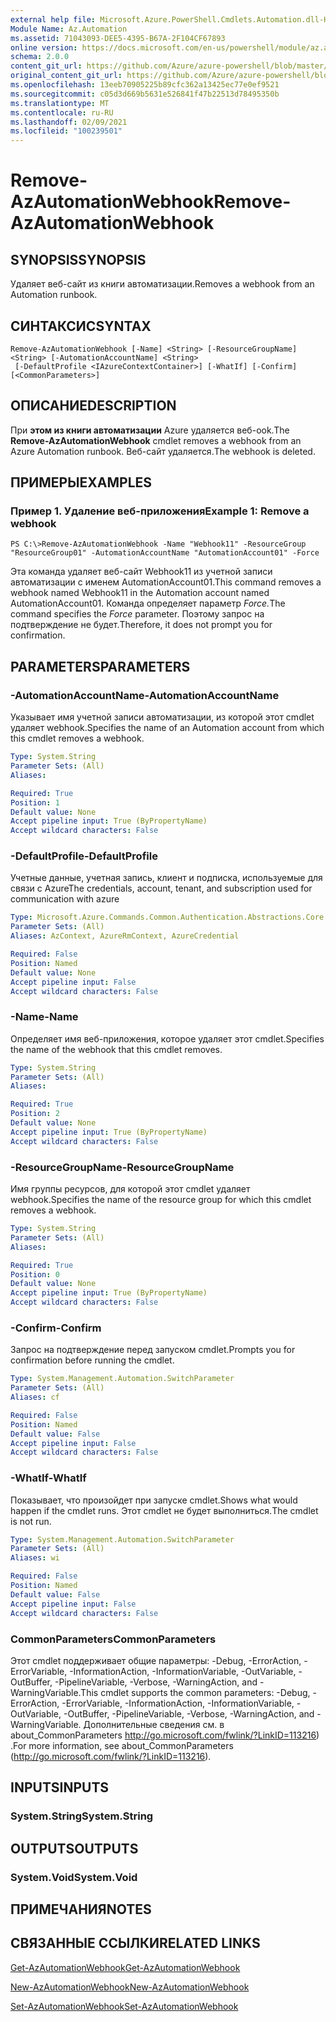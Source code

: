 ```yaml
---
external help file: Microsoft.Azure.PowerShell.Cmdlets.Automation.dll-Help.xml
Module Name: Az.Automation
ms.assetid: 71043093-DEE5-4395-B67A-2F104CF67893
online version: https://docs.microsoft.com/en-us/powershell/module/az.automation/remove-azautomationwebhook
schema: 2.0.0
content_git_url: https://github.com/Azure/azure-powershell/blob/master/src/Automation/Automation/help/Remove-AzAutomationWebhook.md
original_content_git_url: https://github.com/Azure/azure-powershell/blob/master/src/Automation/Automation/help/Remove-AzAutomationWebhook.md
ms.openlocfilehash: 13eeb70905225b89cfc362a13425ec77e0ef9521
ms.sourcegitcommit: c05d3d669b5631e526841f47b22513d78495350b
ms.translationtype: MT
ms.contentlocale: ru-RU
ms.lasthandoff: 02/09/2021
ms.locfileid: "100239501"
---
```

# <span data-ttu-id="5a09e-101">Remove-AzAutomationWebhook</span><span class="sxs-lookup"><span data-stu-id="5a09e-101">Remove-AzAutomationWebhook</span></span>

## <span data-ttu-id="5a09e-102">SYNOPSIS</span><span class="sxs-lookup"><span data-stu-id="5a09e-102">SYNOPSIS</span></span>
<span data-ttu-id="5a09e-103">Удаляет веб-сайт из книги автоматизации.</span><span class="sxs-lookup"><span data-stu-id="5a09e-103">Removes a webhook from an Automation runbook.</span></span>

## <span data-ttu-id="5a09e-104">СИНТАКСИС</span><span class="sxs-lookup"><span data-stu-id="5a09e-104">SYNTAX</span></span>

```
Remove-AzAutomationWebhook [-Name] <String> [-ResourceGroupName] <String> [-AutomationAccountName] <String>
 [-DefaultProfile <IAzureContextContainer>] [-WhatIf] [-Confirm] [<CommonParameters>]
```

## <span data-ttu-id="5a09e-105">ОПИСАНИЕ</span><span class="sxs-lookup"><span data-stu-id="5a09e-105">DESCRIPTION</span></span>
<span data-ttu-id="5a09e-106">При **этом из книги автоматизации** Azure удаляется веб-ook.</span><span class="sxs-lookup"><span data-stu-id="5a09e-106">The **Remove-AzAutomationWebhook** cmdlet removes a webhook from an Azure Automation runbook.</span></span>
<span data-ttu-id="5a09e-107">Веб-сайт удаляется.</span><span class="sxs-lookup"><span data-stu-id="5a09e-107">The webhook is deleted.</span></span>

## <span data-ttu-id="5a09e-108">ПРИМЕРЫ</span><span class="sxs-lookup"><span data-stu-id="5a09e-108">EXAMPLES</span></span>

### <span data-ttu-id="5a09e-109">Пример 1. Удаление веб-приложения</span><span class="sxs-lookup"><span data-stu-id="5a09e-109">Example 1: Remove a webhook</span></span>
```
PS C:\>Remove-AzAutomationWebhook -Name "Webhook11" -ResourceGroup "ResourceGroup01" -AutomationAccountName "AutomationAccount01" -Force
```

<span data-ttu-id="5a09e-110">Эта команда удаляет веб-сайт Webhook11 из учетной записи автоматизации с именем AutomationAccount01.</span><span class="sxs-lookup"><span data-stu-id="5a09e-110">This command removes a webhook named Webhook11 in the Automation account named AutomationAccount01.</span></span>
<span data-ttu-id="5a09e-111">Команда определяет параметр *Force.*</span><span class="sxs-lookup"><span data-stu-id="5a09e-111">The command specifies the *Force* parameter.</span></span>
<span data-ttu-id="5a09e-112">Поэтому запрос на подтверждение не будет.</span><span class="sxs-lookup"><span data-stu-id="5a09e-112">Therefore, it does not prompt you for confirmation.</span></span>

## <span data-ttu-id="5a09e-113">PARAMETERS</span><span class="sxs-lookup"><span data-stu-id="5a09e-113">PARAMETERS</span></span>

### <span data-ttu-id="5a09e-114">-AutomationAccountName</span><span class="sxs-lookup"><span data-stu-id="5a09e-114">-AutomationAccountName</span></span>
<span data-ttu-id="5a09e-115">Указывает имя учетной записи автоматизации, из которой этот cmdlet удаляет webhook.</span><span class="sxs-lookup"><span data-stu-id="5a09e-115">Specifies the name of an Automation account from which this cmdlet removes a webhook.</span></span>

```yaml
Type: System.String
Parameter Sets: (All)
Aliases:

Required: True
Position: 1
Default value: None
Accept pipeline input: True (ByPropertyName)
Accept wildcard characters: False
```

### <span data-ttu-id="5a09e-116">-DefaultProfile</span><span class="sxs-lookup"><span data-stu-id="5a09e-116">-DefaultProfile</span></span>
<span data-ttu-id="5a09e-117">Учетные данные, учетная запись, клиент и подписка, используемые для связи с Azure</span><span class="sxs-lookup"><span data-stu-id="5a09e-117">The credentials, account, tenant, and subscription used for communication with azure</span></span>

```yaml
Type: Microsoft.Azure.Commands.Common.Authentication.Abstractions.Core.IAzureContextContainer
Parameter Sets: (All)
Aliases: AzContext, AzureRmContext, AzureCredential

Required: False
Position: Named
Default value: None
Accept pipeline input: False
Accept wildcard characters: False
```

### <span data-ttu-id="5a09e-118">-Name</span><span class="sxs-lookup"><span data-stu-id="5a09e-118">-Name</span></span>
<span data-ttu-id="5a09e-119">Определяет имя веб-приложения, которое удаляет этот cmdlet.</span><span class="sxs-lookup"><span data-stu-id="5a09e-119">Specifies the name of the webhook that this cmdlet removes.</span></span>

```yaml
Type: System.String
Parameter Sets: (All)
Aliases:

Required: True
Position: 2
Default value: None
Accept pipeline input: True (ByPropertyName)
Accept wildcard characters: False
```

### <span data-ttu-id="5a09e-120">-ResourceGroupName</span><span class="sxs-lookup"><span data-stu-id="5a09e-120">-ResourceGroupName</span></span>
<span data-ttu-id="5a09e-121">Имя группы ресурсов, для которой этот cmdlet удаляет webhook.</span><span class="sxs-lookup"><span data-stu-id="5a09e-121">Specifies the name of the resource group for which this cmdlet removes a webhook.</span></span>

```yaml
Type: System.String
Parameter Sets: (All)
Aliases:

Required: True
Position: 0
Default value: None
Accept pipeline input: True (ByPropertyName)
Accept wildcard characters: False
```

### <span data-ttu-id="5a09e-122">-Confirm</span><span class="sxs-lookup"><span data-stu-id="5a09e-122">-Confirm</span></span>
<span data-ttu-id="5a09e-123">Запрос на подтверждение перед запуском cmdlet.</span><span class="sxs-lookup"><span data-stu-id="5a09e-123">Prompts you for confirmation before running the cmdlet.</span></span>

```yaml
Type: System.Management.Automation.SwitchParameter
Parameter Sets: (All)
Aliases: cf

Required: False
Position: Named
Default value: False
Accept pipeline input: False
Accept wildcard characters: False
```

### <span data-ttu-id="5a09e-124">-WhatIf</span><span class="sxs-lookup"><span data-stu-id="5a09e-124">-WhatIf</span></span>
<span data-ttu-id="5a09e-125">Показывает, что произойдет при запуске cmdlet.</span><span class="sxs-lookup"><span data-stu-id="5a09e-125">Shows what would happen if the cmdlet runs.</span></span>
<span data-ttu-id="5a09e-126">Этот cmdlet не будет выполниться.</span><span class="sxs-lookup"><span data-stu-id="5a09e-126">The cmdlet is not run.</span></span>

```yaml
Type: System.Management.Automation.SwitchParameter
Parameter Sets: (All)
Aliases: wi

Required: False
Position: Named
Default value: False
Accept pipeline input: False
Accept wildcard characters: False
```

### <span data-ttu-id="5a09e-127">CommonParameters</span><span class="sxs-lookup"><span data-stu-id="5a09e-127">CommonParameters</span></span>
<span data-ttu-id="5a09e-128">Этот cmdlet поддерживает общие параметры: -Debug, -ErrorAction, -ErrorVariable, -InformationAction, -InformationVariable, -OutVariable, -OutBuffer, -PipelineVariable, -Verbose, -WarningAction, and -WarningVariable.</span><span class="sxs-lookup"><span data-stu-id="5a09e-128">This cmdlet supports the common parameters: -Debug, -ErrorAction, -ErrorVariable, -InformationAction, -InformationVariable, -OutVariable, -OutBuffer, -PipelineVariable, -Verbose, -WarningAction, and -WarningVariable.</span></span> <span data-ttu-id="5a09e-129">Дополнительные сведения см. в about_CommonParameters http://go.microsoft.com/fwlink/?LinkID=113216) .</span><span class="sxs-lookup"><span data-stu-id="5a09e-129">For more information, see about_CommonParameters (http://go.microsoft.com/fwlink/?LinkID=113216).</span></span>

## <span data-ttu-id="5a09e-130">INPUTS</span><span class="sxs-lookup"><span data-stu-id="5a09e-130">INPUTS</span></span>

### <span data-ttu-id="5a09e-131">System.String</span><span class="sxs-lookup"><span data-stu-id="5a09e-131">System.String</span></span>

## <span data-ttu-id="5a09e-132">OUTPUTS</span><span class="sxs-lookup"><span data-stu-id="5a09e-132">OUTPUTS</span></span>

### <span data-ttu-id="5a09e-133">System.Void</span><span class="sxs-lookup"><span data-stu-id="5a09e-133">System.Void</span></span>

## <span data-ttu-id="5a09e-134">ПРИМЕЧАНИЯ</span><span class="sxs-lookup"><span data-stu-id="5a09e-134">NOTES</span></span>

## <span data-ttu-id="5a09e-135">СВЯЗАННЫЕ ССЫЛКИ</span><span class="sxs-lookup"><span data-stu-id="5a09e-135">RELATED LINKS</span></span>

[<span data-ttu-id="5a09e-136">Get-AzAutomationWebhook</span><span class="sxs-lookup"><span data-stu-id="5a09e-136">Get-AzAutomationWebhook</span></span>](./Get-AzAutomationWebhook.md)

[<span data-ttu-id="5a09e-137">New-AzAutomationWebhook</span><span class="sxs-lookup"><span data-stu-id="5a09e-137">New-AzAutomationWebhook</span></span>](./New-AzAutomationWebhook.md)

[<span data-ttu-id="5a09e-138">Set-AzAutomationWebhook</span><span class="sxs-lookup"><span data-stu-id="5a09e-138">Set-AzAutomationWebhook</span></span>](./Set-AzAutomationWebhook.md)


